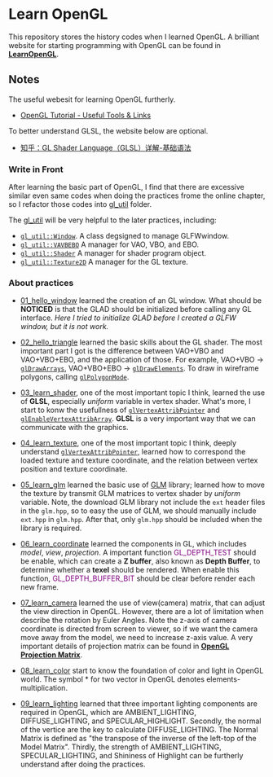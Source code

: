 # Learn OpenGL

This repository stores the history codes when I learned OpenGL.
A brilliant website for starting programming with OpenGL can be found in [<b>LearnOpenGL</b>](https://learnopengl-cn.github.io/).

## Notes

The useful webesit for learning OpenGL furtherly.
- [OpenGL Tutorial - Useful Tools & Links](http://www.opengl-tutorial.org/miscellaneous/useful-tools-links/)

To better understand GLSL, the website below are optional.
- [知乎：GL Shader Language（GLSL）详解-基础语法](https://zhuanlan.zhihu.com/p/349296191)

### Write in Front

After learning the basic part of OpenGL, I find that there are excessive similar even same codes when doing the practices frome the online chapter, so I refactor those codes into [gl_util](https://github.com/wlfrii/learn_OpenGL/tree/main/gll_util) folder.

The [gl_util](https://github.com/wlfrii/learn_OpenGL/tree/main/gll_util) will be very helpful to the later practices, including:
 + [`gl_util::Window`](https://github.com/wlfrii/learn_OpenGL/blob/main/gl_util/gl_window.h). A class degsigned to manage GLFWwindow.
 + [`gl_util::VAVBEBO`](https://github.com/wlfrii/learn_OpenGL/blob/main/gl_util/gl_vavbebo.h) A manager for VAO, VBO, and EBO.
 + [`gl_util::Shader`](https://github.com/wlfrii/learn_OpenGL/blob/main/gl_util/gl_shader.h) A manager for shader program object.
 + [`gl_util::Texture2D`](https://github.com/wlfrii/learn_OpenGL/blob/main/gl_util/gl_texture.h) A manager for the GL texture.

### About practices

+ [01_hello_window](https://github.com/wlfrii/learn_OpenGL/tree/main/01_hello_window) learned the creation of an GL window. What should be __NOTICED__ is that the GLAD should be initialized before calling any GL interface.
<i>Here I tried to initialize GLAD before I created a GLFW window, but it is not work.</i>

+ [02_hello_triangle](https://github.com/wlfrii/learn_OpenGL/tree/main/02_hello_triangle) learned the basic skills about the GL shader. The most important part I got is the difference between VAO+VBO and VAO+VBO+EBO, and the application of those.
For example, VAO+VBO -> [`glDrawArrays`](https://www.khronos.org/registry/OpenGL-Refpages/gl4/html/glDrawArrays.xhtml), VAO+VBO+EBO -> [`glDrawElements`](https://www.khronos.org/registry/OpenGL-Refpages/gl4/html/glDrawElements.xhtml).
To draw in wireframe polygons, calling [`glPolygonMode`](https://www.khronos.org/registry/OpenGL-Refpages/gl4/html/glPolygonMode.xhtml).

+ [03_learn_shader](https://github.com/wlfrii/learn_OpenGL/tree/main/03_learn_shader), one of the most important topic I think, learned the use of __GLSL__, especially _uniform_ variable in vertex shader. What's more, I start to konw the usefullness of  [`glVertexAttribPointer`](https://www.khronos.org/registry/OpenGL-Refpages/gl4/html/glVertexAttribPointer.xhtml) and [`glEnableVertexAttribArray`](https://www.khronos.org/registry/OpenGL-Refpages/gl4/html/glEnableVertexAttribArray.xhtml).
__GLSL__ is a very important way that we can communicate with the graphics.

+ [04_learn_texture](https://github.com/wlfrii/learn_OpenGL/tree/main/04_learn_texture), one of the most important topic I think, deeply understand [`glVertexAttribPointer`](https://www.khronos.org/registry/OpenGL-Refpages/gl4/html/glVertexAttribPointer.xhtml), learned how to correspond the loaded texture and texture coordinate, and the relation between vertex position and texture coordinate. 

+ [05_learn_glm](https://github.com/wlfrii/learn_OpenGL/tree/main/05_learn_glm) learned the basic use of [GLM](https://glm.g-truc.net/0.9.8/index.html) library; learned how to move the texture by transmit GLM matrices to vertex shader by _uniform_ variable.
Note, the download GLM library not include the `ext` header files in the `glm.hpp`, so to easy the use of GLM, we should manually include `ext.hpp` in `glm.hpp`. After that, only `glm.hpp` should be included when the library is required.

+ [06_learn_coordinate](https://github.com/wlfrii/learn_OpenGL/tree/main/06_learn_coordinate) learned the components in GL, which includes _model_, _view_, _projection_. 
A important function <font color=purple>GL_DEPTH_TEST</font> should be enable, which can create a __Z buffer__, also known as __Depth Buffer__, to determine whether a __texel__ should be rendered. When enable this function, <font color=purple>GL_DEPTH_BUFFER_BIT</font> should be clear before render each new frame.

+ [07_learn_camera](https://github.com/wlfrii/learn_OpenGL/tree/main/07_learn_camera) learned the use of view(camera) matrix, that can adjust the view direction in OpenGL. However, there are a lot of limitation when describe the rotation by Euler Angles.
Note the z-axis of camera coordinate is directed from screen to viewer, so if we want the camera move away from the model, we need to increase z-axis value.
A very important details of projection matrix can be found in [<b>OpenGL Projection Matrix</b>](http://www.songho.ca/opengl/gl_projectionmatrix.html).

+ [08_learn_color](https://github.com/wlfrii/learn_OpenGL/tree/main/08_learn_color) start to know the foundation of color and light in OpenGL world. 
The symbol $*$ for two vector in OpenGL denotes elements-multiplication.

+ [09_learn_lighting](https://github.com/wlfrii/learn_OpenGL/tree/main/09_learn_lighting) learned that three important lighting components are required in OpenGL, which are AMBIENT_LIGHTING, DIFFUSE_LIGHTING, and SPECULAR_HIGHLIGHT.
Secondly, the normal of the vertice are the key to calculate DIFFUSE_LIGHTING.
The Normal Matrix is defined as "the transpose of the inverse of the left-top of the Model Matrix".
Thirdly, the strength of AMBIENT_LIGHTING, SPECULAR_LIGHTING, and Shininess of Highlight can be furtherly understand after doing the practices.